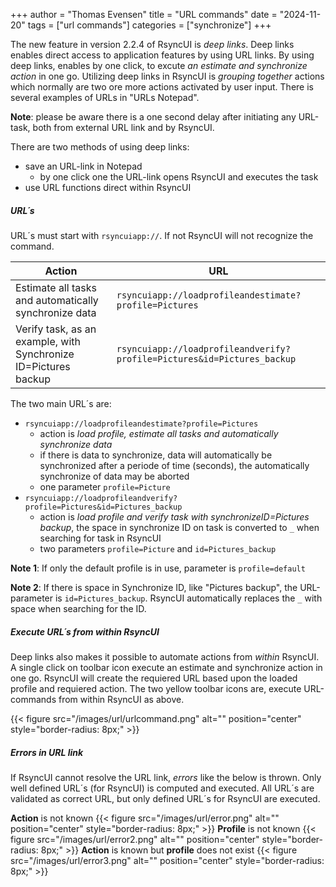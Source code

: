 +++
author = "Thomas Evensen"
title = "URL commands"
date = "2024-11-20"
tags = ["url commands"]
categories = ["synchronize"]
+++

The new feature in version 2.2.4 of RsyncUI is *deep links*. Deep links enables direct access to application features by using URL links. By using deep links, enables by one click, to excute *an estimate and synchronize action* in one go. Utilizing  deep links in RsyncUI is *grouping together* actions which normally are two ore more actions activated by user input. There is several examples of URLs in "URLs Notepad".

**Note**: please be aware there is a one second delay after initiating any URL-task, both from external URL link and by RsyncUI.

There are two methods of using deep links:

- save an URL-link in Notepad
    - by one click one the URL-link opens RsyncUI and executes the task
- use URL functions direct within RsyncUI

##### URL´s 

URL´s must start with `rsyncuiapp://`. If not RsyncUI will not recognize the command.

| Action                                                | URL                                                                     |
|-------------------------------------------------------|-------------------------------------------------------------------------|
| Estimate all tasks and automatically synchronize data | `rsyncuiapp://loadprofileandestimate?profile=Pictures`                  |
| Verify  task, as an example, with Synchronize ID=Pictures backup      | `rsyncuiapp://loadprofileandverify?profile=Pictures&id=Pictures_backup` |

The two main URL´s are:

- `rsyncuiapp://loadprofileandestimate?profile=Pictures`
   - action is *load profile, estimate all tasks and automatically synchronize data*
    - if there is data to synchronize, data will automatically be synchronized after a periode of time (seconds), the automatically synchronize of data may be aborted
  - one parameter `profile=Picture`
- `rsyncuiapp://loadprofileandverify?profile=Pictures&id=Pictures_backup`
    - action is *load profile and verify  task with synchronizeID=Pictures backup*, the space in synchronize ID on task is converted to `_` when searching for task in RsyncUI
    - two parameters `profile=Picture` and `id=Pictures_backup`

**Note 1**: If only the default profile is in use, parameter is `profile=default`

**Note 2**: If there is space in Synchronize ID, like "Pictures backup", the URL-parameter is `id=Pictures_backup`. RsyncUI automatically replaces the `_` with space when searching for the ID.

##### Execute URL´s from within RsyncUI

Deep links also makes it possible to automate actions from *within* RsyncUI. A single click on toolbar icon  execute an estimate and synchronize action in one go. RsyncUI will create the requiered URL based upon the loaded profile and requiered action. The two yellow toolbar icons are, execute URL-commands from within RsyncUI as above.

{{< figure src="/images/url/urlcommand.png" alt="" position="center" style="border-radius: 8px;" >}}

##### Errors in URL link

If RsyncUI cannot resolve the URL link, *errors* like the below is thrown. Only well defined URL´s (for RsyncUI)
is computed and executed. All URL´s are validated as correct URL, but only defined URL´s for RsyncUI are
executed.

**Action** is not known
{{< figure src="/images/url/error.png" alt="" position="center" style="border-radius: 8px;" >}}
**Profile** is not known
{{< figure src="/images/url/error2.png" alt="" position="center" style="border-radius: 8px;" >}}
**Action** is  known but **profile** does not exist
{{< figure src="/images/url/error3.png" alt="" position="center" style="border-radius: 8px;" >}}
